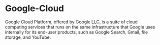 # Google-Cloud
Google Cloud Platform, offered by Google LLC, is a suite of cloud computing services that runs on the same infrastructure that Google uses internally for its end-user products, such as Google Search, Gmail, file storage, and YouTube.
